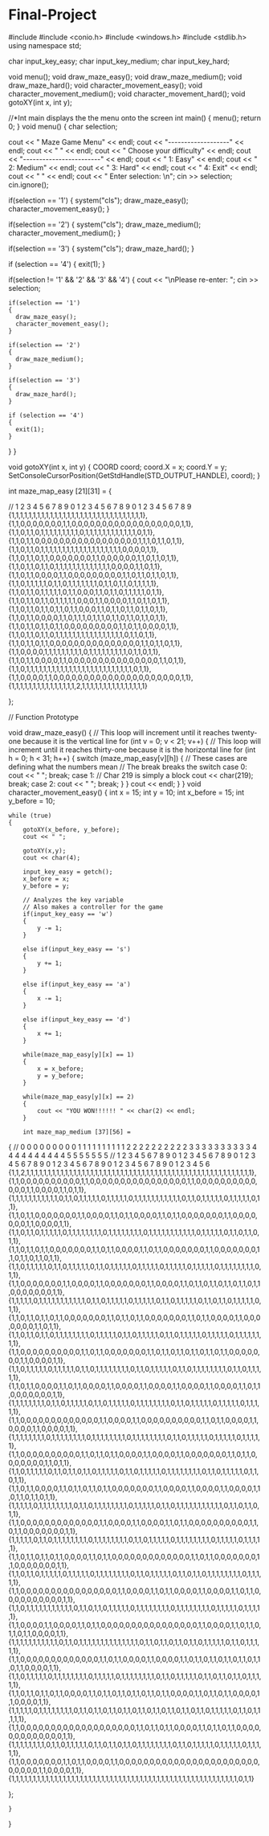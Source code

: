# Final-Project
#include <iostream>
#include <conio.h>
#include <windows.h>
#include <stdlib.h>
using namespace std;

char input_key_easy;
char input_key_medium;
char input_key_hard;

void menu();
void draw_maze_easy();
void draw_maze_medium();
void draw_maze_hard();
void character_movement_easy();
void character_movement_medium();
void character_movement_hard();
void gotoXY(int x, int y);

 //*Int main displays the the menu onto the screen
int main()
{
  menu();
  return 0;
}
void menu()
{
char selection;

cout << " Maze Game Menu" << endl;
cout << "-------------------" << endl;
cout << " " << endl;
cout << " Choose your difficulty" << endl;
cout << "------------------------" << endl;
cout << " 1: Easy" << endl;
cout << " 2: Medium" << endl;
cout << " 3: Hard" << endl;
cout << " 4: Exit" << endl;
cout << " " << endl;
cout << " Enter selection: \n";
cin >> selection;
cin.ignore();

  if(selection == '1')
  {
    system("cls");
    draw_maze_easy();
    character_movement_easy();
  }

  if(selection == '2')
  {
    system("cls");
    draw_maze_medium();
    character_movement_medium();
  }

  if(selection == '3')
  {
    system("cls");
    draw_maze_hard();
  }

  if (selection == '4')
  {
    exit(1);
  }

   if(selection != '1' && '2' && '3' && '4')
  {
    cout << "\nPlease re-enter: ";
    cin >> selection;

    if(selection == '1')
    {
      draw_maze_easy();
      character_movement_easy();
    }

    if(selection == '2')
    {
      draw_maze_medium();
    }

    if(selection == '3')
    {
      draw_maze_hard();
    }

    if (selection == '4')
    {
      exit(1);
    }
  }
}

void gotoXY(int x, int y)
{
    COORD coord;
    coord.X = x;
    coord.Y = y;
    SetConsoleCursorPosition(GetStdHandle(STD_OUTPUT_HANDLE), coord);
}

int maze_map_easy [21][31] =
{

// 1 2 3 4 5 6 7 8 9 0 1 2 3 4 5 6 7 8 9 0 1 2 3 4 5 6 7 8 9
  {1,1,1,1,1,1,1,1,1,1,1,1,1,1,1,1,1,1,1,1,1,1,1,1,1,1,1,1,1,1,1},
  {1,1,0,0,0,0,0,0,0,1,1,0,0,0,0,0,0,0,0,0,0,0,0,0,0,0,0,0,0,1,1},
  {1,1,0,1,1,0,1,1,1,1,1,1,1,1,1,0,1,1,1,1,1,1,1,1,1,1,1,1,0,1,1},
  {1,1,0,1,1,0,0,0,0,0,0,0,0,0,0,0,0,0,0,0,0,0,1,1,1,0,1,1,0,1,1},
  {1,1,0,1,1,0,1,1,1,1,1,1,1,1,1,1,1,1,1,1,1,1,1,1,1,0,0,0,0,1,1},
  {1,1,0,1,1,0,1,1,0,0,0,0,0,0,0,1,1,0,0,0,0,0,0,1,1,0,1,1,0,1,1},
  {1,1,0,1,1,0,1,1,0,1,1,1,1,1,1,1,1,1,1,1,1,1,0,0,0,0,1,1,0,1,1},
  {1,1,0,1,1,0,0,0,0,1,1,0,0,0,0,0,0,0,0,0,1,1,0,1,1,0,1,1,0,1,1},
  {1,1,0,1,1,1,1,1,0,1,1,0,1,1,1,1,1,1,1,0,1,1,0,1,1,0,1,1,1,1,1},
  {1,1,0,1,1,0,1,1,1,1,1,0,1,1,0,0,0,1,1,0,1,1,0,1,1,1,1,1,0,1,1},
  {1,1,0,1,1,0,1,1,0,1,1,1,1,1,0,0,0,1,1,0,0,0,0,1,1,0,1,1,0,1,1},
  {1,1,0,1,1,0,1,1,0,1,1,0,1,1,0,0,0,1,1,0,1,1,0,1,1,0,1,1,0,1,1},
  {1,1,0,1,1,0,0,0,0,1,1,0,1,1,1,0,1,1,1,0,1,1,0,1,1,0,1,1,0,1,1},
  {1,1,0,1,1,0,1,1,0,1,1,0,0,0,0,0,0,0,0,0,1,1,0,1,1,0,0,0,0,1,1},
  {1,1,0,1,1,0,1,1,0,1,1,1,1,1,1,1,1,1,1,1,1,1,1,1,1,0,1,1,0,1,1},
  {1,1,0,1,1,0,1,1,0,0,0,0,0,0,0,0,0,0,0,0,0,0,0,1,1,0,1,1,0,1,1},
  {1,1,0,0,0,0,1,1,1,1,1,1,1,1,1,0,1,1,1,1,1,1,1,1,1,0,1,1,0,1,1},
  {1,1,0,1,1,0,0,0,0,1,1,0,0,0,0,0,0,0,0,0,0,0,0,0,0,0,1,1,0,1,1},
  {1,1,0,1,1,1,1,1,1,1,1,1,1,1,1,1,1,1,1,1,1,1,1,1,1,1,1,1,0,1,1},
  {1,1,0,0,0,0,1,1,0,0,0,0,0,0,0,0,0,0,0,0,0,0,0,0,0,0,0,0,0,1,1},
  {1,1,1,1,1,1,1,1,1,1,1,1,1,1,1,2,1,1,1,1,1,1,1,1,1,1,1,1,1,1,1}

};

// Function Prototype

void draw_maze_easy()
{
      // This loop will increment until it reaches twenty-one because it is the vertical line
  for (int v = 0; v < 21; v++)
  {
    // This loop will increment until it reaches thirty-one because it is the horizontal line
    for (int h = 0; h < 31; h++)
    {
      switch (maze_map_easy[v][h])
      {
        // These cases are defining what the numbers mean
        // The break breaks the switch
        case 0:
             cout << " ";
             break;
        case 1:
             // Char 219 is simply a block
             cout << char(219);
             break;
        case 2:
             cout << " ";
             break;
      }
    }
   cout << endl;
  }
}
void character_movement_easy()
{
    int x = 15;
    int y = 10;
    int x_before = 15;
    int y_before = 10;

    while (true)
    {
        gotoXY(x_before, y_before);
        cout << " ";

        gotoXY(x,y);
        cout << char(4);

        input_key_easy = getch();
        x_before = x;
        y_before = y;

        // Analyzes the key variable
        // Also makes a controller for the game
        if(input_key_easy == 'w')
        {
            y -= 1;
        }

        else if(input_key_easy == 's')
        {
            y += 1;
        }

        else if(input_key_easy == 'a')
        {
            x -= 1;
        }

        else if(input_key_easy == 'd')
        {
            x += 1;
        }

        while(maze_map_easy[y][x] == 1)
        {
            x = x_before;
            y = y_before;
        }

        while(maze_map_easy[y][x] == 2)
        {
            cout << "YOU WON!!!!!! " << char(2) << endl;
        }
        
        int maze_map_medium [37][56] =
{
//   0 0 0 0 0 0 0 0 0 1 1 1 1 1 1 1 1 1 1 2 2 2 2 2 2 2 2 2 2 3 3 3 3 3 3 3 3 3 3 4 4 4 4 4 4 4 4 4 4 5 5 5 5 5 5 5
//   1 2 3 4 5 6 7 8 9 0 1 2 3 4 5 6 7 8 9 0 1 2 3 4 5 6 7 8 9 0 1 2 3 4 5 6 7 8 9 0 1 2 3 4 5 6 7 8 9 0 1 2 3 4 5 6
    {1,1,2,1,1,1,1,1,1,1,1,1,1,1,1,1,1,1,1,1,1,1,1,1,1,1,1,1,1,1,1,1,1,1,1,1,1,1,1,1,1,1,1,1,1,1,1,1,1,1,1,1,1,1,1,1},
    {1,1,0,0,0,0,0,0,0,0,0,0,1,1,0,0,0,0,0,0,0,0,0,0,0,0,0,0,0,0,1,1,0,0,0,0,0,0,0,0,0,0,0,0,0,1,1,0,0,0,0,1,1,0,1,1},
    {1,1,1,1,1,1,1,1,1,1,1,0,1,1,0,1,1,1,1,1,0,1,1,1,1,1,0,1,1,1,1,1,1,1,1,1,1,1,0,1,1,0,1,1,1,1,1,0,1,1,1,1,1,0,1,1},
    {1,1,0,1,1,0,0,0,0,0,0,0,1,1,0,0,0,0,1,1,0,1,1,0,0,0,0,1,1,0,1,1,0,0,0,0,0,0,0,1,1,0,0,0,0,0,0,0,1,1,0,0,0,0,1,1},
    {1,1,0,1,1,0,1,1,1,1,1,0,1,1,1,1,1,1,1,1,0,1,1,1,1,1,1,1,1,0,1,1,1,1,1,1,1,1,1,1,1,0,1,1,1,1,1,0,1,1,0,1,1,0,1,1},
    {1,1,0,1,1,0,1,1,0,0,0,0,0,0,0,1,1,0,1,1,0,0,0,0,1,1,0,1,1,0,0,0,0,0,0,0,1,1,0,0,0,0,0,0,0,1,1,0,1,1,0,1,1,0,1,1},
    {1,1,0,1,1,1,1,1,0,1,1,0,1,1,1,1,1,0,1,1,0,1,1,1,1,1,0,1,1,1,1,1,0,1,1,1,1,1,0,1,1,1,1,1,0,1,1,1,1,1,1,1,1,0,1,1},
    {1,1,0,0,0,0,0,0,0,1,1,0,0,0,0,1,1,0,0,0,0,0,0,0,1,1,0,0,0,0,1,1,0,1,1,0,1,1,0,1,1,0,1,1,0,1,1,0,0,0,0,0,0,0,1,1},
    {1,1,1,1,1,0,1,1,1,1,1,1,1,1,1,1,1,0,1,1,0,1,1,1,1,1,0,1,1,1,1,1,0,1,1,0,1,1,1,1,1,0,1,1,0,1,1,0,1,1,1,1,1,0,1,1},
    {1,1,0,1,1,0,1,1,0,1,1,0,0,0,0,0,0,0,1,1,0,1,1,0,1,1,0,0,0,0,0,0,0,1,1,0,1,1,0,0,0,0,1,1,0,0,0,0,0,0,0,1,1,0,1,1},
    {1,1,0,1,1,0,1,1,0,1,1,1,1,1,1,1,1,0,1,1,1,1,1,0,1,1,0,1,1,1,1,1,0,1,1,0,1,1,1,1,1,0,1,1,1,1,1,0,1,1,1,1,1,1,1,1},
    {1,1,0,0,0,0,0,0,0,0,0,0,1,1,0,1,1,0,0,0,0,0,0,0,1,1,0,1,1,0,1,1,0,1,1,0,1,1,0,1,1,0,0,0,0,0,0,0,1,1,0,0,0,0,1,1},
    {1,1,0,1,1,1,1,1,0,1,1,1,1,1,0,1,1,0,1,1,1,1,1,1,1,1,0,1,1,0,1,1,1,1,1,0,1,1,0,1,1,1,1,1,1,1,1,0,1,1,0,1,1,1,1,1},
    {1,1,0,1,1,0,0,0,0,1,1,0,1,1,0,0,0,0,1,1,0,0,0,0,1,1,0,0,0,0,1,1,0,0,0,0,1,1,0,0,0,0,1,1,0,1,1,0,0,0,0,0,0,0,1,1},
    {1,1,1,1,1,1,1,1,0,1,1,0,1,1,1,1,1,0,1,1,0,1,1,1,1,1,0,1,1,1,1,1,1,1,1,0,1,1,0,1,1,1,1,1,0,1,1,1,1,1,0,1,1,1,1,1},
    {1,1,0,0,0,0,0,0,0,0,0,0,0,0,0,1,1,0,0,0,0,1,1,0,0,0,0,0,0,0,0,0,0,1,1,0,1,1,0,0,0,0,1,1,0,0,0,0,1,1,0,0,0,0,1,1},
    {1,1,1,1,1,1,1,1,0,1,1,1,1,1,1,1,1,0,1,1,1,1,1,1,1,1,0,1,1,1,1,1,1,1,1,0,1,1,0,1,1,1,1,1,0,1,1,1,1,1,0,1,1,1,1,1},
    {1,1,0,0,0,0,0,0,0,0,0,0,1,1,0,1,1,0,1,1,0,0,0,0,1,1,0,0,0,0,1,1,0,0,0,0,0,0,0,1,1,0,1,1,0,0,0,0,0,0,0,1,1,0,1,1},
    {1,1,0,1,1,1,1,1,0,1,1,0,1,1,0,1,1,0,1,1,1,1,1,0,1,1,0,1,1,1,1,1,0,1,1,1,1,1,1,1,1,0,1,1,0,1,1,1,1,1,0,1,1,0,1,1},
    {1,1,0,1,1,0,0,0,0,1,1,0,1,1,0,1,1,0,1,1,0,0,0,0,0,0,0,1,1,0,0,0,0,1,1,0,0,0,0,1,1,0,0,0,0,1,1,0,1,1,0,1,1,0,1,1},
    {1,1,1,1,1,0,1,1,1,1,1,1,1,1,0,1,1,0,1,1,1,1,1,1,1,1,0,1,1,1,1,1,0,1,1,0,1,1,1,1,1,1,1,1,1,1,1,0,1,1,0,1,1,0,1,1},
    {1,1,0,0,0,0,0,0,0,0,0,0,0,0,0,1,1,0,0,0,0,1,1,0,0,0,0,1,1,0,1,1,0,0,0,0,0,0,0,0,0,0,1,1,0,1,1,0,0,0,0,0,0,0,1,1},
    {1,1,1,1,1,0,1,1,0,1,1,1,1,1,1,1,1,0,1,1,1,1,1,1,1,1,0,1,1,0,1,1,1,1,1,0,1,1,1,1,1,1,1,1,0,1,1,1,1,1,0,1,1,1,1,1},
    {1,1,0,1,1,0,1,1,0,1,1,0,0,0,0,1,1,0,1,1,0,0,0,0,0,0,0,0,0,0,0,0,0,1,1,0,1,1,0,0,0,0,0,0,0,1,1,0,0,0,0,0,0,0,1,1},
    {1,1,0,1,1,0,1,1,1,1,1,0,1,1,1,1,1,0,1,1,1,1,1,1,1,1,0,1,1,0,1,1,1,1,1,0,1,1,0,1,1,0,1,1,1,1,1,1,1,1,0,1,1,1,1,1},
    {1,1,0,0,0,0,0,0,0,0,0,0,0,0,0,0,0,0,1,1,0,0,0,0,1,1,0,1,1,0,0,0,0,1,1,0,0,0,0,1,1,0,1,1,0,0,0,0,0,0,0,0,0,0,1,1},
    {1,1,0,1,1,1,1,1,1,1,1,1,1,1,0,1,1,0,1,1,0,1,1,1,1,1,0,1,1,1,1,1,1,1,1,0,1,1,1,1,1,1,1,1,0,1,1,1,1,1,0,1,1,1,1,1},
    {1,1,0,0,0,0,1,1,0,0,0,0,1,1,0,1,1,0,0,0,0,0,0,0,0,0,0,0,0,0,0,0,0,1,1,0,0,0,0,1,1,0,1,1,0,1,1,0,1,1,0,0,0,0,1,1},
    {1,1,1,1,1,1,1,1,1,1,1,0,1,1,0,1,1,1,1,1,1,1,1,1,1,1,1,1,1,0,1,1,0,1,1,0,1,1,0,1,1,0,1,1,1,1,1,0,1,1,0,1,1,1,1,1},
    {1,1,0,0,0,0,0,0,0,0,0,0,0,0,0,1,1,0,1,1,0,0,0,0,1,1,0,0,0,0,1,1,0,1,1,0,1,1,0,1,1,0,1,1,0,1,1,0,1,1,0,0,0,0,1,1},
    {1,1,0,1,1,1,1,1,0,1,1,1,1,1,1,1,1,0,1,1,1,1,1,0,1,1,1,1,1,1,1,1,0,1,1,0,1,1,1,1,1,0,1,1,0,1,1,0,1,1,0,1,1,1,1,1},
    {1,1,0,1,1,0,1,1,0,1,1,0,0,0,0,1,1,0,1,1,0,1,1,0,1,1,0,1,1,0,1,1,0,0,0,0,1,1,0,1,1,0,1,1,0,0,0,0,1,1,0,0,0,0,1,1},
    {1,1,1,1,1,0,1,1,1,1,1,1,1,1,0,1,1,0,1,1,0,1,1,0,1,1,0,1,1,0,1,1,0,1,1,0,1,1,0,1,1,0,1,1,1,1,1,0,1,1,0,1,1,1,1,1},
    {1,1,0,0,0,0,0,0,0,0,0,0,0,0,0,0,0,0,0,0,0,1,1,0,1,1,0,1,1,0,0,0,0,1,1,0,1,1,0,1,1,0,0,0,0,0,0,0,0,0,0,0,0,0,1,1},
    {1,1,1,1,1,1,1,1,0,1,1,0,1,1,1,1,1,0,1,1,0,1,1,0,1,1,0,1,1,1,1,1,1,1,1,0,1,1,0,1,1,1,1,1,0,1,1,1,1,1,0,1,1,1,1,1},
    {1,1,0,0,0,0,0,0,0,1,1,0,1,1,0,0,0,0,1,1,0,0,0,0,0,0,0,0,0,0,0,0,0,0,0,0,0,0,0,0,0,0,0,0,0,0,0,0,1,1,0,0,0,0,1,1},
    {1,1,1,1,1,1,1,1,1,1,1,1,1,1,1,1,1,1,1,1,1,1,1,1,1,1,1,1,1,1,1,1,1,1,1,1,1,1,1,1,1,1,1,1,1,1,1,1,1,1,1,1,1,0,1,1}


};

    }
}
